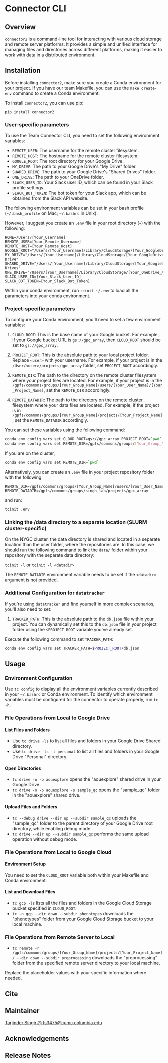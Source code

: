 # Connector CLI

## Overview

`connector2` is a command-line tool for interacting with various cloud storage and remote server platforms. It provides a simple and unified interface for managing files and directories across different platforms, making it easier to work with data in a distributed environment.

## Installation

Before installing `connector2`, make sure you create a Conda environment for your project.
If you have our team Makefile, you can use the `make create-env` command to create a Conda environment.

To install `connector2`, you can use pip:

`pip install connector2`

### User-specific parameters

To use the Team Connector CLI, you need to set the following environment variables:

- `REMOTE_USER`: The username for the remote cluster filesystem.
- `REMOTE_HOST`: The hostname for the remote cluster filesystem.
- `GOOGLE_ROOT`: The root directory for your Google Drive.
- `MY_DRIVE`: The path to your Google Drive's "My Drive" folder.
- `SHARED_DRIVE`: The path to your Google Drive's "Shared Drives" folder.
- `ONE_DRIVE`: The path to your OneDrive folder.
- `SLACK_USER_ID`: Your Slack user ID, which can be found in your Slack profile settings.
- `SLACK_BOT_TOKEN`: The bot token for your Slack app, which can be obtained from the Slack API website.

The following environment variables can be set in your bash profile (`~/.bash_profile` on Mac; `~/.bashrc` in Unix).

However, I suggest you create an `.env` file in your root directory (`~`) with the following:

```
HOME=/Users/[Your_Username]
REMOTE_USER=[Your_Remote_Username]
REMOTE_HOST=[Your_Remote_Host]
GOOGLE_ROOT="/Users/[Your_Username]/Library/CloudStorage/[Your_GoogleDrive_Account]"
MY_DRIVE="/Users/[Your_Username]/Library/CloudStorage/[Your_GoogleDrive_Account]/My Drive"
SHARED_DRIVE="/Users/[Your_Username]/Library/CloudStorage/[Your_GoogleDrive_Account]/Shared Drives"
ONE_DRIVE="/Users/[Your_Username]/Library/CloudStorage/[Your_OneDrive_Account]"
SLACK_USER_ID=[Your_Slack_User_ID]
SLACK_BOT_TOKEN=[Your_Slack_Bot_Token]
```

Within your conda environment, run `tcinit ~/.env` to load all the parameters into your conda environment.

### Project-specific parameters
To configure your Conda environment, you'll need to set a few environment variables:

1. `CLOUD_ROOT`: This is the base name of your Google bucket. For example, if your Google bucket URL is `gs://gpc_array`, then `CLOUD_ROOT` should be set to `gs://gpc_array`.

2. `PROJECT_ROOT`: This is the absolute path to your local project folder. Replace `<user>` with your username. For example, if your project is in the `/User/<user>/projects/gpc_array` folder, set `PROJECT_ROOT` accordingly.

3. `REMOTE_DIR`: The path to the directory on the remote cluster filesystem where your project files are located. For example, if your project is in the `/gpfs/commons/groups/[Your_Group_Name]/users/[Your_User_Name]/[Your_Project_Name]`, set the `REMOTE_DIR` accordingly.

4. `REMOTE_DATADIR`: The path to the directory on the remote cluster filesystem where your data files are located. For example, if the project is in `/gpfs/commons/groups/[Your_Group_Name]/projects/[Your_Project_Name]`, set the `REMOTE_DATADIR` accordingly.

You can set these variables using the following command:

```bash
conda env config vars set CLOUD_ROOT=gs://gpc_array PROJECT_ROOT=`pwd` REMOTE_DATADIR=/gpfs/commons/groups/singh_lab/projects/gpc_array
conda env config vars set REMOTE_DIR=/gpfs/commons/groups/[Your_Group_Name]/users/[Your_User_Name]/[Your_Project_Name]
```

If you are on the cluster,

```bash
conda env config vars set REMOTE_DIR=`pwd`
```

Alternatively, you can create an `.env` file in your project repository folder with the following

```
REMOTE_DIR=/gpfs/commons/groups/[Your_Group_Name]/users/[Your_User_Name]/[Your_Project_Name]
REMOTE_DATADIR=/gpfs/commons/groups/singh_lab/projects/gpc_array
```

and run:

```bash
tcinit .env
```

### Linking the /data directory to a separate location (SLURM cluster-specific)

On the NYGC cluster, the data directory is shared and located in a separate location than the user folder, where the repositories are. In this case, we should run the following command to link the `data/` folder within your repository with the separate data directory:

`tcinit -l` or `tcinit -l <datadir>`

The `REMOTE_DATADIR` environment variable needs to be set if the `<datadir>` argument is not provided.

### Additional Configuration for `datatracker`

If you're using `datatracker` and find yourself in more complex scenarios, you'll also need to set:

1. `TRACKER_PATH`: This is the absolute path to the `db.json` file within your project. You can dynamically set this to the `db.json` file in your project folder using the `$PROJECT_ROOT` variable you've already set.

Execute the following command to set `TRACKER_PATH`:

```bash
conda env config vars set TRACKER_PATH=$PROJECT_ROOT/db.json
```

## Usage

### Environment Configuration

Use `tc config` to display all the environment variables currently described in your `~/.bashrc` or Conda environment. To identify which environment variables must be configured for the connector to operate properly, run `tc -h`.


### File Operations from Local to Google Drive

#### List Files and Folders

- Use `tc drive -ls` to list all files and folders in your Google Drive Shared directory.
- Use `tc drive -ls -t personal` to list all files and folders in your Google Drive "Personal" directory.

#### Open Directories

- `tc drive -o -p aouexplore` opens the "aouexplore" shared drive in your Google Drive.
- `tc drive -o -p aouexplore -s sample_qc` opens the "sample_qc" folder in the "aouexplore" shared drive.

#### Upload Files and Folders

- `tc --debug drive --dir up --subdir sample_qc` uploads the "sample_qc" folder to the parent directory of your Google Drive root directory, while enabling debug mode.
- `tc drive --dir up --subdir sample_qc` performs the same upload operation without debug mode.

### File Operations from Local to Google Cloud

#### Environment Setup

You need to set the `CLOUD_ROOT` variable both within your Makefile and Conda environment.

#### List and Download Files

- `tc gcp -ls` lists all the files and folders in the Google Cloud Storage bucket specified in `CLOUD_ROOT`.
- `tc -n gcp --dir down --subdir phenotypes` downloads the "phenotypes" folder from your Google Cloud Storage bucket to your local machine.

### File Operations from Remote Server to Local

- `tc remote -r /gpfs/commons/groups/[Your_Group_Name]/projects/[Your_Project_Name]/ --dir down --subdir preprocessing` downloads the "preprocessing" folder from the specified remote server directory to your local machine.

Replace the placeholder values with your specific information where needed.


## Cite

## Maintainer

[Tarjinder Singh @ ts3475@cumc.columbia.edu](ts3475@cumc.columbia.edu)

## Acknowledgements

## Release Notes